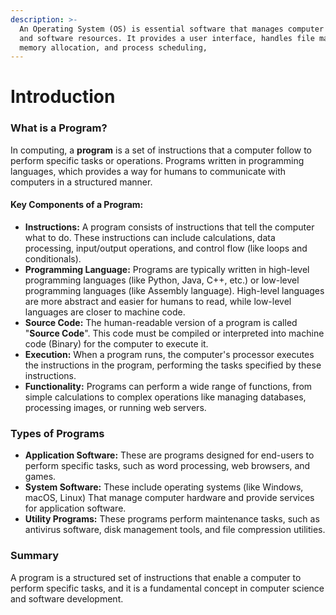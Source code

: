 ```yaml
---
description: >-
  An Operating System (OS) is essential software that manages computer hardware
  and software resources. It provides a user interface, handles file management,
  memory allocation, and process scheduling,
---
```


# Introduction

### What is a Program?

In computing, a **program** is a set of instructions that a computer follow to perform specific tasks or operations. Programs written in programming languages, which provides a way for humans to communicate with computers in a structured manner.

#### Key Components of a Program:

* **Instructions:** A program consists of instructions that tell the computer what to do. These instructions can include calculations, data processing, input/output operations, and control flow (like loops and conditionals).
* **Programming Language:** Programs are typically written in high-level programming languages (like Python, Java, C++, etc.) or low-level programming languages (like Assembly language). High-level languages are more abstract and easier for humans to read, while low-level languages are closer to machine code.
* **Source Code:** The human-readable version of a program is called "**Source Code**". This code must be compiled or interpreted into machine code (Binary) for the computer to execute it.
* **Execution:** When a program runs, the computer's processor executes the instructions in the program, performing the tasks specified by these instructions.
* **Functionality:** Programs can perform a wide range of functions, from simple calculations to complex operations like managing databases, processing images, or running web servers.

### Types of Programs

* **Application Software:** These are programs designed for end-users to perform specific tasks, such as word processing, web browsers, and games.
* **System Software:** These include operating systems (like Windows, macOS, Linux) That manage computer hardware and provide services for application software.
* **Utility Programs:** These programs perform maintenance tasks, such as antivirus software, disk management tools, and file compression utilities.

### Summary

A program is a structured set of instructions that enable a computer to perform specific tasks, and it is a fundamental concept in computer science and software development.
